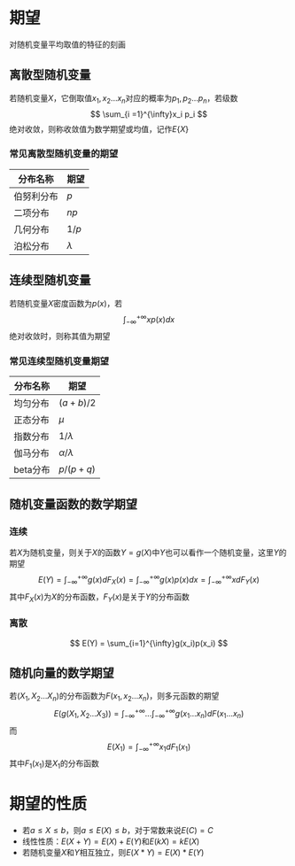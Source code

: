 # 期望
对随机变量平均取值的特征的刻画
## 离散型随机变量
若随机变量$X$，它倒取值$x_1,x_2...x_n$对应的概率为$p_1,p_2...p_n$，若级数
$$
\sum_{i =1}^{\infty}x_i p_i
$$
绝对收敛，则称收敛值为数学期望或均值，记作$E\{X\}$

### 常见离散型随机变量的期望
分布名称|期望
----|----
伯努利分布|$p$
二项分布|$np$
几何分布|$1/p$
泊松分布|$\lambda$

## 连续型随机变量
若随机变量$X$密度函数为$p(x)$，若
$$
\int_{-\infty}^{+\infty} xp(x)dx
$$
绝对收敛时，则称其值为期望

### 常见连续型随机变量期望
分布名称|期望
------|------
均匀分布|$(a+b)/2$
正态分布|$\mu$
指数分布|$1/\lambda$
伽马分布|$\alpha/\lambda$
beta分布|$p/(p+q)$

## 随机变量函数的数学期望

### 连续
若$X$为随机变量，则关于$X$的函数$Y = g(X)$中$Y$也可以看作一个随机变量，这里$Y$的期望
$$
E(Y) =\int_{-\infty}^{+\infty}g(x)dF_X(x) =\int_{-\infty}^{+\infty}g(x)p(x)dx = \int_{-\infty}^{+\infty}xdF_Y(x)
$$
其中$F_X(x)$为$X$的分布函数，$F_Y(x)$是关于$Y$的分布函数

### 离散
$$
E(Y) = \sum_{i=1}^{\infty}g(x_i)p(x_i)
$$

## 随机向量的数学期望
若$(X_1,X_2...X_n)$的分布函数为$F(x_1,x_2...x_n)$，则多元函数的期望
$$
E(g(X_1,X_2...X_3)) = \int_{-\infty}^{+\infty}...\int_{-\infty}^{+\infty} g(x_1...x_n)dF(x_1...x_n)
$$
而
$$
E(X_1) = \int_{-\infty}^{+\infty}x_1dF_1(x_1)
$$
其中$F_1(x_1)$是$X_1$的分布函数

# 期望的性质
* 若$a \le X \le b$，则$a \le E(X) \le b$，对于常数来说$E(C)=C$
* 线性性质：$E(X+Y)=E(X)+E(Y)$和$E(kX) = kE(X)$
* 若随机变量$X$和$Y$相互独立，则$E(X*Y)=E(X)*E(Y)$

